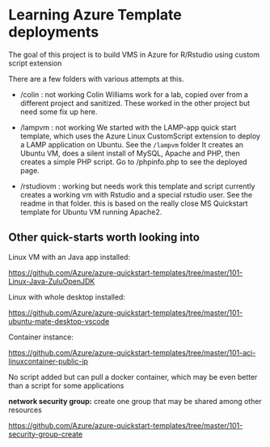 # Learning Azure Template deployments

The goal of this project is to build VMS in Azure for R/Rstudio using custom script extension

There are a few folders with various attempts at this. 

  * /colin : not working
    Colin Williams work for a lab, copied over from a different project and sanitized. These worked in the other project but need some fix up here. 

  * /lampvm : not working
    We started with the LAMP-app quick start template, which uses the Azure Linux CustomScript extension to deploy a LAMP application on Ubuntu.  See the `/lampvm` folder It creates an Ubuntu VM, does a silent install of MySQL, Apache and PHP, then creates a simple PHP script.  Go to /phpinfo.php to see the deployed page. 

  * /rstudiovm : working but needs work
    this template and script currently creates a working vm with Rstudio and a special rstudio user.  See the readme in that folder.  this is based on the really close MS Quickstart template for Ubuntu VM running Apache2.   



Other quick-starts worth looking into
---

Linux VM with an Java app installed:

https://github.com/Azure/azure-quickstart-templates/tree/master/101-Linux-Java-ZuluOpenJDK


Linux with whole desktop installed: 

https://github.com/Azure/azure-quickstart-templates/tree/master/101-ubuntu-mate-desktop-vscode

Container instance: 

https://github.com/Azure/azure-quickstart-templates/tree/master/101-aci-linuxcontainer-public-ip

No script added but can pull a docker container, which may be even better than a script for some applications


**network security group:**   create one group that may be shared among other resources

https://github.com/Azure/azure-quickstart-templates/tree/master/101-security-group-create


